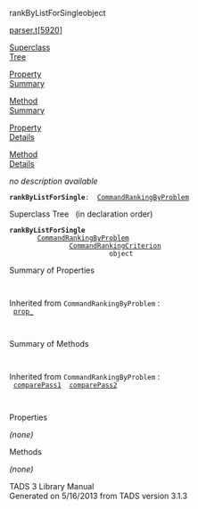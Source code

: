 ---
---
<span class="title">rankByListForSingle</span><span class="type">object</span>

[parser.t](../file/parser.t.html)\[[5920](../source/parser.t.html#5920)\]

[Superclass  
Tree](#_SuperClassTree_)

[Property  
Summary](#_PropSummary_)

[Method  
Summary](#_MethodSummary_)

[Property  
Details](#_Properties_)

[Method  
Details](#_Methods_)

<div class="fdesc">

*no description available*

**`rankByListForSingle`**` :   `[`CommandRankingByProblem`](../object/CommandRankingByProblem.html)

</div>

<span id="_SuperClassTree_"></span>

<div class="mjhd">

<span class="hdln">Superclass Tree</span>   (in declaration order)

</div>

**`rankByListForSingle`**  
`         `[`CommandRankingByProblem`](../object/CommandRankingByProblem.html)  
`                 `[`CommandRankingCriterion`](../object/CommandRankingCriterion.html)  
`                         object`  
<span id="_PropSummary_"></span>

<div class="mjhd">

<span class="hdln">Summary of Properties</span>  

</div>

` `

Inherited from `CommandRankingByProblem` :  
` `[`prop_`](../object/CommandRankingByProblem.html#prop_)`  `

` `

<span id="_MethodSummary_"></span>

<div class="mjhd">

<span class="hdln">Summary of Methods</span>  

</div>

` `

Inherited from `CommandRankingByProblem` :  
` `[`comparePass1`](../object/CommandRankingByProblem.html#comparePass1)`  `[`comparePass2`](../object/CommandRankingByProblem.html#comparePass2)`  `

` `

<span id="_Properties_"></span>

<div class="mjhd">

<span class="hdln">Properties</span>  

</div>

*(none)* <span id="_Methods_"></span>

<div class="mjhd">

<span class="hdln">Methods</span>  

</div>

*(none)*

<div class="ftr">

TADS 3 Library Manual  
Generated on 5/16/2013 from TADS version 3.1.3

</div>
